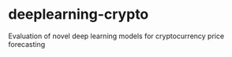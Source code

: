 # deeplearning-crypto
Evaluation of novel deep learning models for cryptocurrency price forecasting
